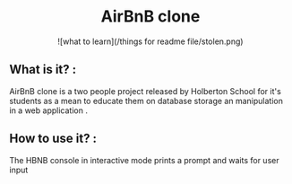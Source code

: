 <h1 align="center">AirBnB clone</h1>

<p align="center">![what to learn](/things for readme file/stolen.png)</p>

## What is it? : 
AirBnB clone is a two people project released by Holberton School for it's students as a mean to educate them on database storage an manipulation in a web application .

## How to use it? :
The HBNB console in interactive mode prints a prompt and waits for user input 
